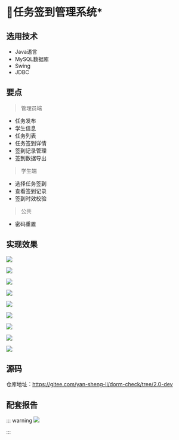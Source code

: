 # 📝任务签到管理系统*

<MyGlobalComponent />

## 选用技术

- Java语言
- MySQL数据库
- Swing
- JDBC

## 要点

> 管理员端
- 任务发布
- 学生信息
- 任务列表
- 任务签到详情
- 签到记录管理
- 签到数据导出

> 学生端
- 选择任务签到
- 查看签到记录
- 签到时效校验

> 公共
- 密码重置

## 实现效果



![](http://cdn.qiniu.liyansheng.top/typora/image-20240127222845733.png)


![](http://cdn.qiniu.liyansheng.top/typora/image-20240127222904437.png)


![](http://cdn.qiniu.liyansheng.top/typora/image-20240127222914135.png)



![](http://cdn.qiniu.liyansheng.top/typora/image-20240127222919812.png)


![](http://cdn.qiniu.liyansheng.top/typora/image-20240127222941630.png)



![](http://cdn.qiniu.liyansheng.top/typora/image-20240127222948379.png)



![](http://cdn.qiniu.liyansheng.top/typora/image-20240127222954770.png)


![](http://cdn.qiniu.liyansheng.top/typora/image-20240127223003750.png)


![](http://cdn.qiniu.liyansheng.top/typora/image-20240127230121008.png)


## 源码

<PasswordProtected>

仓库地址：https://gitee.com/yan-sheng-li/dorm-check/tree/2.0-dev

</PasswordProtected>

## 配套报告
::: warning
![](http://cdn.qiniu.liyansheng.top/img/报告预览123.jpg)
<!-- ![](http://cdn.qiniu.liyansheng.top/img/20240614230609.png) -->
:::

<PaymentButton :productId="169" :buttonText="'点我获取-报告'"/>